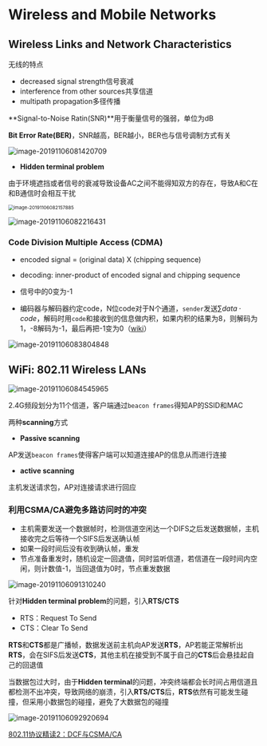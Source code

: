 # Wireless and Mobile Networks

##  Wireless Links and Network Characteristics

无线的特点

- decreased signal strength信号衰减
- interference from other sources共享信道
- multipath propagation多径传播

**Signal-to-Noise Ratin(SNR)**用于衡量信号的强弱，单位为dB

**Bit Error Rate(BER)**，SNR越高，BER越小，BER也与信号调制方式有关

![image-20191106081420709](ch7.assets/image-20191106081420709.png)

- **Hidden terminal problem**

由于环境遮挡或者信号的衰减导致设备AC之间不能得知双方的存在，导致A和C在和B通信时会相互干扰

<img src="ch7.assets/image-20191106082157885.png" alt="image-20191106082157885" style="zoom:67%;" />

![image-20191106082216431](ch7.assets/image-20191106082216431.png)

### Code Division Multiple Access (CDMA)  

- encoded signal = (original data) X (chipping sequence)
- decoding: inner-product of encoded signal and chipping sequence

- 信号中的0变为-1
- 编码器与解码器约定code，N位code对于N个通道，`sender`发送$\sum data\cdot code$，解码时用`code`和接收到的信息做内积，如果内积的结果为8，则解码为1，-8解码为-1，最后再把-1变为0（[wiki](https://zh.wikipedia.org/wiki/分碼多重進接)）

![image-20191106083804848](ch7.assets/image-20191106083804848.png)

## WiFi: 802.11 Wireless LANs

![image-20191106084545965](ch7.assets/image-20191106084545965.png)

2.4G频段划分为11个信道，客户端通过`beacon frames`得知AP的SSID和MAC

两种**scanning**方式

- **Passive scanning**

AP发送`beacon frames`使得客户端可以知道连接AP的信息从而进行连接

- **active scanning**

主机发送请求包，AP对连接请求进行回应



### 利用CSMA/CA避免多路访问时的冲突

- 主机需要发送一个数据帧时，检测信道空闲达一个DIFS之后发送数据帧，主机接收完之后等待一个SIFS后发送确认帧
- 如果一段时间后没有收到确认帧，重发
- 节点准备重发时，随机设定一回退值，同时监听信道，若信道在一段时间内空闲，则计数值-1，当回退值为0时，节点重发数据

![image-20191106091310240](ch7.assets/image-20191106091310240.png)

针对**Hidden terminal problem**的问题，引入**RTS/CTS**

- RTS：Request To Send
- CTS：Clear To Send

**RTS**和**CTS**都是广播帧，数据发送前主机向AP发送**RTS**，AP若能正常解析出**RTS**，会在SIFS后发送**CTS**，其他主机在接受到不属于自己的**CTS**后会悬挂起自己的回退值

当数据包过大时，由于**Hidden terminal**的问题，冲突终端都会长时间占用信道且都检测不出冲突，导致网络的崩溃，引入**RTS/CTS**后，**RTS**依然有可能发生碰撞，但采用小数据包的碰撞，避免了大数据包的碰撞

![image-20191106092920694](ch7.assets/image-20191106092920694.png)

[802.11协议精读2：DCF与CSMA/CA](https://zhuanlan.zhihu.com/p/20721272)
